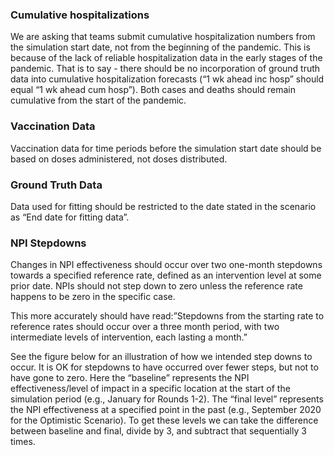 ### Cumulative hospitalizations
We are asking that teams submit cumulative hospitalization numbers from the simulation start date, not from the beginning of the pandemic. This is because of the lack of reliable hospitalization data in the early stages of the pandemic. That is to say - there should be no incorporation of ground truth data into cumulative hospitalization forecasts (“1 wk ahead inc hosp” should equal “1 wk ahead cum hosp”). Both cases and deaths should remain cumulative from the start of the pandemic.

### Vaccination Data
Vaccination data for time periods before the simulation start date should be based on doses administered, not doses distributed.

### Ground Truth Data
Data used for fitting should be restricted to the date stated in the scenario as “End date for fitting data”. 

### NPI Stepdowns
Changes in NPI effectiveness should occur over two one-month stepdowns towards a specified reference rate, defined as an intervention level at some prior date. NPIs should not step down to zero unless the reference rate happens to be zero in the specific case. 

This more accurately should have read:”Stepdowns from the starting rate to reference rates should occur over a three month period, with two intermediate levels of intervention, each lasting a month.”

See the figure below for an illustration of how we intended step downs to occur. It is OK for stepdowns to have occurred over fewer steps, but not to have gone to zero. Here the “baseline” represents the NPI effectiveness/level of impact in a specific location at the start of the simulation period (e.g., January for Rounds 1-2). The “final level” represents the NPI effectiveness at a specified point in the past (e.g., September 2020 for the Optimistic Scenario). To get these levels we can take the difference between baseline and final, divide by 3, and subtract that sequentially 3 times.
